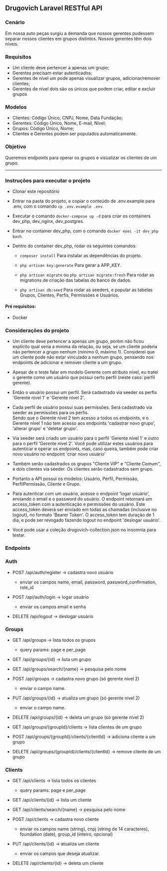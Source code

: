 ## Drugovich Laravel RESTful API

### Cenário 
Em nossa auto peças surgiu a demanda que nossos gerentes pudessem separar nossos clientes em grupos distintos. Nossos gerentes têm dois níveis.
### Requisitos
-   Um cliente deve pertencer a apenas um grupo;
-   Gerentes precisam estar autenticados;
-   Gerentes de nível um pode apenas visualizar grupos, adicionar/remover clientes;
-   Gerentes de nível dois são os únicos que podem criar, editar e excluir grupos
### Modelos
-   Clientes: Código Único, CNPJ, Nome, Data Fundação;
-   Gerentes: Código Único, Nome, E-mail, Nível;
-   Grupos: Código Único, Nome;
-   Clientes e Gerentes podem ser populados automaticamente.
### Objetivo
Queremos endpoints para operar os grupos e visualizar os clientes de um grupo.

----------------------------------------------------------------------------------------------------------
### Instruções para executar o projeto

-   Clonar este repositório

-   Entrar na pasta do projeto, e copiar o conteúdo de .env.example para .env, com o comando
    `cp .env.example .env`.

-   Executar o comando `docker-compose up -d` para criar os containers dev_php, dev_nginx, dev_postgres.

-   Entrar no container dev_php, com o comando `docker exec -it dev_php bash`.

-   Dentro do container dev_php, rodar os seguintes comandos:
    -   `composer install` Para instalar as dependências do projeto.

    -   `php artisan key:generate` Para gerar a APP_KEY.

    -   `php artisan migrate` ou `php artisan migrate:fresh` Para rodar as migrations de criação das tabelas do banco de dados.

    -   `php artisan db:seed` Para rodar as seeders, e popular as tabelas Grupos, Clientes, Perfis, Permissões e Usuários.

#### Pré requisitos:
-   Docker



### Considerações do projeto

-   Um cliente deve pertencer a apenas um grupo, porém não ficou explícito qual seria a mínima da relação, ou seja, se um cliente poderia não pertencer a grupo nenhum (mínimo 0, máximo 1). 
    Considerei que um cliente pode não estar vinculado a nenhum grupo, pensando nos endpoints de adicionar e remover cliente a um grupo. 

-   Apesar de o teste falar em modelo Gerente com atributo nível, eu tratei o gerente como um usuário que possui certo perfil (neste caso: perfil gerente). 
-   Então o usuário possui um perfil. Será cadastrado via seeder os perfis 'Gerente nível 1' e 'Gerente nível 2'. 

-   Cada perfil de usuário possui suas permissões. Será cadastrado via seeder as permissões para os perfis.    
    Sendo que o Gerente nível 2 tem acesso a todos os endpoints, e o Gerente nível 1 não tem acesso aos endpoints 'cadastrar novo grupo', 'alterar grupo' e 'deletar grupo'.

-  Via seeder será criado um usuário para o perfil 'Gerente nível 1' e outro para o perfil 'Gerente nível 2'. 
    Você pode utilizar estes usuários para autenticar e operar os endpoints, mas, caso queira, também pode criar novo usuário no endpoint 'criar novo usuário'

- Também serão cadastrados os grupos "Cliente VIP" e "Cliente Comum", e dois clientes via seeder. Os clientes serão cadastrados sem grupo. 

- Portanto a API possui os modelos: Usuário, Perfil, Permissão, PerfilPermissão, Cliente e Grupo.

- Para autenticar com um usuário, acesse o endpoint 'logar usuário', enviando o email e o password do usuário. O endpoint retornará um access_token com a autenticação e permissões do usuário. 
Este access_token deverá ser enviado em todas as chamadas (inclusive no logout), no formato 'Bearer Token'. 
O access_token tem duração de 1 dia, e pode ser revogado fazendo logout no endpoint 'deslogar usuário'.

- Você pode usar a coleção drugovich-collection.json no insomnia para testar. 
    


### Endpoints

### Auth

-   POST /api/auth/register -> cadastra novo usuário
    -   enviar os campos name, email, password, password_confirmation, role_id

-   POST /api/auth/login -> logar usuário
    -   enviar os campos email e senha

-   DELETE /api/logout -> deslogar usuário


### Groups
-   GET /api/groups -> lista todos os grupos 
    -   query params: page e per_page

-   GET /api/groups/{id} -> lista um grupo 

-   GET /api/groups/search/{name} -> pesquisa pelo nome 

-   POST /api/groups -> cadastra novo grupo (só gerente nível 2)
    - enviar o campo name.

-   PUT /api/groups/{id} -> atualiza um grupo (só gerente nível 2)
    - enviar o campo name.

-   DELETE /api/groups/{id} -> deleta um grupo (só gerente nível 2)

-   GET /api/groups/{groupId}/clients -> lista clientes de um grupo

-   POST /api/groups/{groupId}/clients/{clientId} -> adiciona cliente a um grupo 

-   DELETE /api/groups/{groupId}/clients/{clientId} -> remove cliente de um grupo



### Clients
-   GET /api/clients -> lista todos os clientes 
    - query params: page e per_page

-   GET /api/clients/{id} -> lista um cliente 

-   GET /api/clients/search/{name} -> pesquisa pelo nome 

-   POST /api/clients -> cadastra novo cliente 
    -   enviar os campos name (string), cnpj (string de 14 caracteres), foundation (date), group_id (inteiro, opcional)

-   PUT /api/clients/{id} -> atualiza um cliente 
    - enviar os campos que deseja atualizar.

-   DELETE /api/clients/{id} -> deleta um cliente